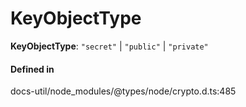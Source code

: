 # KeyObjectType

 **KeyObjectType**: ``"secret"`` \| ``"public"`` \| ``"private"``

#### Defined in

docs-util/node_modules/@types/node/crypto.d.ts:485
